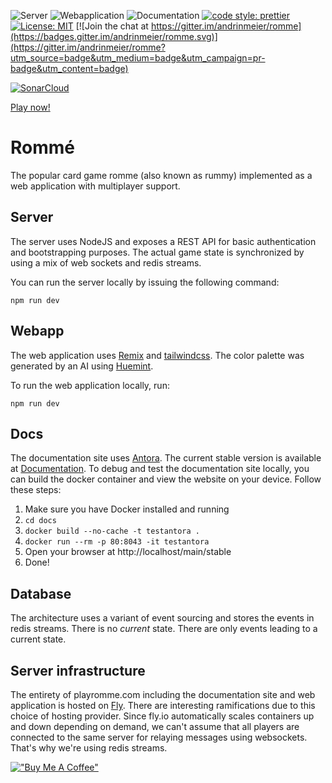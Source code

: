 ![Server](https://github.com/andrinmeier/romme/actions/workflows/server.yml/badge.svg)
![Webapplication](https://github.com/andrinmeier/romme/actions/workflows/webapp.yml/badge.svg)
![Documentation](https://github.com/andrinmeier/romme/actions/workflows/docs.yml/badge.svg)
[![code style: prettier](https://img.shields.io/badge/code_style-prettier-ff69b4.svg?style=flat-square)](https://github.com/prettier/prettier)
[![License: MIT](https://img.shields.io/badge/License-MIT-blue.svg)](https://opensource.org/licenses/MIT)
[![Join the chat at https://gitter.im/andrinmeier/romme](https://badges.gitter.im/andrinmeier/romme.svg)](https://gitter.im/andrinmeier/romme?utm_source=badge&utm_medium=badge&utm_campaign=pr-badge&utm_content=badge)

[![SonarCloud](https://sonarcloud.io/images/project_badges/sonarcloud-white.svg)](https://sonarcloud.io/organizations/andrinmeier/projects?search=romme)

[Play now!](https://playromme.com)

# Rommé
The popular card game romme (also known as rummy) implemented as a web application with multiplayer support.

## Server
The server uses NodeJS and exposes a REST API for basic authentication and bootstrapping purposes.
The actual game state is synchronized by using a mix of web sockets and redis streams.

You can run the server locally by issuing the following command:

`npm run dev`

## Webapp
The web application uses [Remix](https://remix.run/) and [tailwindcss](https://tailwindcss.com/).
The color palette was generated by an AI using [Huemint](https://huemint.com/).

To run the web application locally, run:

`npm run dev`

## Docs
The documentation site uses [Antora](https://antora.org/). The current stable version is available at [Documentation](https://docs.playromme.com/main/stable).
To debug and test the documentation site locally, you can build the docker container and view the website on your device. Follow these steps:

1. Make sure you have Docker installed and running
1. `cd docs`
1. `docker build --no-cache -t testantora .`
1. `docker run --rm -p 80:8043 -it testantora`
1. Open your browser at http://localhost/main/stable
1. Done!

## Database
The architecture uses a variant of event sourcing and stores the events in redis streams. There is no *current* state.
There are only events leading to a current state.

## Server infrastructure
The entirety of playromme.com including the documentation site and web application is hosted on [Fly](https://fly.io/).
There are interesting ramifications due to this choice of hosting provider. Since fly.io automatically scales containers up and down depending on demand,
we can't assume that all players are connected to the same server for relaying messages using websockets. That's why we're using redis streams.

[!["Buy Me A Coffee"](https://www.buymeacoffee.com/assets/img/custom_images/orange_img.png)](https://www.buymeacoffee.com/andrinmeier)
